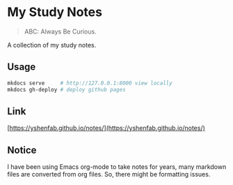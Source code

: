 # My Study Notes

> ABC: Always Be Curious.

A collection of my study notes.

## Usage
```sh
mkdocs serve     # http://127.0.0.1:8000 view locally
mkdocs gh-deploy # deploy github pages
```

## Link

[https://yshenfab.github.io/notes/](https://yshenfab.github.io/notes/)

## Notice
I have been using Emacs org-mode to take notes for years, many markdown files are converted from org files. So, there might be formatting issues.

